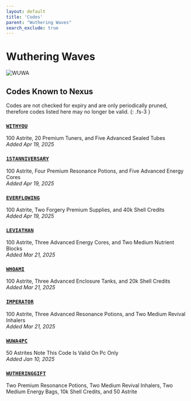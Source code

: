 ```yaml
---
layout: default
title: 'Codes'
parent: "Wuthering Waves"
search_exclude: true
---
```


# Wuthering Waves

![WUWA](https://cdn.discordapp.com/emojis/1323743251664212030.png)

## Codes Known to Nexus

Codes are not checked for expiry and are only periodically pruned, therefore codes listed here may no longer be valid.
{: .fs-3 }

### [`WITHYOU`](https://nexus-codes.app/copy/?code=WITHYOU)

100 Astrite, 20 Premium Tuners, and Five Advanced Sealed Tubes<br />*Added Apr 19, 2025*

### [`1STANNIVERSARY`](https://nexus-codes.app/copy/?code=1STANNIVERSARY)

100 Astrite, Four Premium Resonance Potions, and Five Advanced Energy Cores<br />*Added Apr 19, 2025*

### [`EVERFLOWING`](https://nexus-codes.app/copy/?code=EVERFLOWING)

100 Astrite, Two Forgery Premium Supplies, and 40k Shell Credits<br />*Added Apr 19, 2025*

### [`LEVIATHAN`](https://nexus-codes.app/copy/?code=LEVIATHAN)

100 Astrite, Three Advanced Energy Cores, and Two Medium Nutrient Blocks<br />*Added Mar 21, 2025*

### [`WHOAMI`](https://nexus-codes.app/copy/?code=WHOAMI)

100 Astrite, Three Advanced Enclosure Tanks, and 20k Shell Credits<br />*Added Mar 21, 2025*

### [`IMPERATOR`](https://nexus-codes.app/copy/?code=IMPERATOR)

100 Astrite, Three Advanced Resonance Potions, and Two Medium Revival Inhalers<br />*Added Mar 21, 2025*

### [`WUWA4PC`](https://nexus-codes.app/copy/?code=WUWA4PC)

50 Astrites   Note  This Code Is Valid On Pc Only<br />*Added Jan 10, 2025*

### [`WUTHERINGGIFT`](https://nexus-codes.app/copy/?code=WUTHERINGGIFT)

Two Premium Resonance Potions, Two Medium Revival Inhalers, Two Medium Energy Bags, 10k Shell Credits, and 50 Astrite<br />